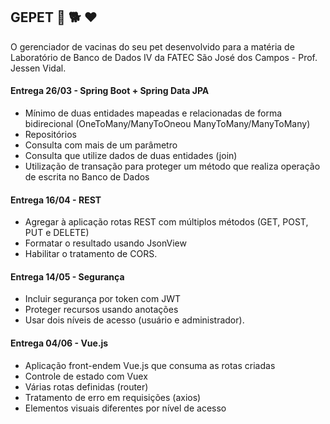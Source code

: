 ## GEPET :syringe: :dog2: :heart:
O gerenciador de vacinas do seu pet desenvolvido para a matéria de Laboratório de Banco de Dados IV da FATEC São José dos Campos - Prof. Jessen Vidal.



#### Entrega 26/03 - Spring Boot + Spring Data JPA

- Mínimo de duas entidades mapeadas e relacionadas de forma bidirecional (OneToMany/ManyToOneou ManyToMany/ManyToMany)
- Repositórios
- Consulta com mais de um parâmetro
- Consulta que utilize dados de duas entidades (join)
- Utilização de transação para proteger um método que realiza operação de escrita no Banco de Dados


#### Entrega 16/04 - REST

- Agregar à aplicação rotas REST com múltiplos métodos (GET, POST, PUT e DELETE)
- Formatar o resultado usando JsonView
- Habilitar o tratamento de CORS.


#### Entrega 14/05 - Segurança

- Incluir segurança por token com JWT
- Proteger recursos usando anotações
- Usar dois níveis de acesso (usuário e administrador).


#### Entrega 04/06 - Vue.js

- Aplicação front-endem Vue.js que consuma as rotas criadas
- Controle de estado com Vuex
- Várias rotas definidas (router)
- Tratamento de erro em requisições (axios)
- Elementos visuais diferentes por nível de acesso
